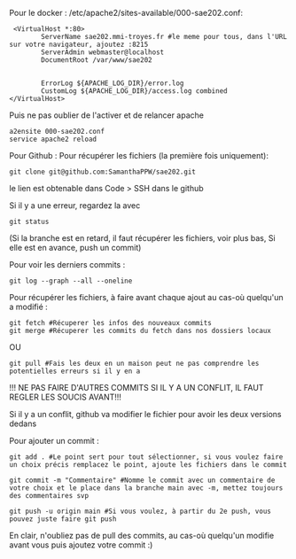 Pour le docker :
/etc/apache2/sites-available/000-sae202.conf:
```
 <VirtualHost *:80>
        ServerName sae202.mmi-troyes.fr #le meme pour tous, dans l'URL sur votre navigateur, ajoutez :8215
        ServerAdmin webmaster@localhost
        DocumentRoot /var/www/sae202


        ErrorLog ${APACHE_LOG_DIR}/error.log
        CustomLog ${APACHE_LOG_DIR}/access.log combined
</VirtualHost>
```
Puis ne pas oublier de l'activer et de relancer apache
```
a2ensite 000-sae202.conf
service apache2 reload
```

Pour Github : 
Pour récupérer les fichiers (la première fois uniquement): 
```
git clone git@github.com:SamanthaPPW/sae202.git 
``` 
le lien est obtenable dans Code > SSH dans le github 

Si il y a une erreur, regardez la avec 
```
git status
```
(Si la branche est en retard, il faut récupérer les fichiers, voir plus bas,
Si elle est en avance, push un commit)

Pour voir les derniers commits :
```
git log --graph --all --oneline
```

Pour récupérer les fichiers, à faire avant chaque ajout au cas-où quelqu'un a modifié : 
```
git fetch #Récuperer les infos des nouveaux commits
git merge #Récuperer les commits du fetch dans nos dossiers locaux
``` 
OU
```
git pull #Fais les deux en un maison peut ne pas comprendre les potentielles erreurs si il y en a
```

!!! NE PAS FAIRE D'AUTRES COMMITS SI IL Y A UN CONFLIT, IL FAUT REGLER LES SOUCIS AVANT!!!

Si il y a un conflit, github va modifier le fichier pour avoir les deux versions dedans

Pour ajouter un commit : 
```
git add . #Le point sert pour tout sélectionner, si vous voulez faire un choix précis remplacez le point, ajoute les fichiers dans le commit

git commit -m "Commentaire" #Nomme le commit avec un commentaire de votre choix et le place dans la branche main avec -m, mettez toujours des commentaires svp

git push -u origin main #Si vous voulez, à partir du 2e push, vous pouvez juste faire git push
```

En clair, n'oubliez pas de pull des commits, au cas-où quelqu'un modifie avant vous puis ajoutez votre commit :)
